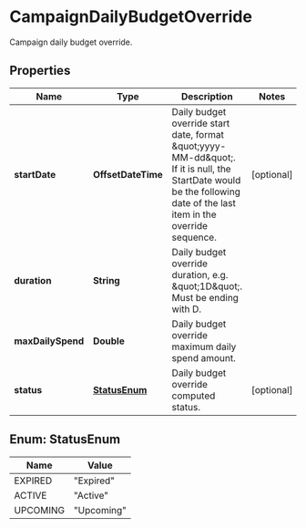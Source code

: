 

# CampaignDailyBudgetOverride

Campaign daily budget override.

## Properties

| Name | Type | Description | Notes |
|------------ | ------------- | ------------- | -------------|
|**startDate** | **OffsetDateTime** | Daily budget override start date, format \&quot;yyyy-MM-dd\&quot;. If it is null, the StartDate would be the following date of the last item in the override sequence. |  [optional] |
|**duration** | **String** | Daily budget override duration, e.g. \&quot;1D\&quot;. Must be ending with D. |  |
|**maxDailySpend** | **Double** | Daily budget override maximum daily spend amount. |  |
|**status** | [**StatusEnum**](#StatusEnum) | Daily budget override computed status. |  [optional] |



## Enum: StatusEnum

| Name | Value |
|---- | -----|
| EXPIRED | &quot;Expired&quot; |
| ACTIVE | &quot;Active&quot; |
| UPCOMING | &quot;Upcoming&quot; |




